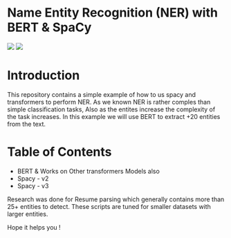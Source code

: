 # Name Entity Recognition (NER) with BERT & SpaCy 

<img src="https://img.shields.io/static/v1?label=BERT&message=Done&color=PURPLE"/> <img src="https://img.shields.io/static/v1?label=Spacy&message=v2-3&color=PURPLE"/>

# Introduction

This repository contains a simple example of how to us spacy and transformers to perform NER. As we known NER is rather comples than simple classification tasks, Also as the entites increase the complexity of the task increases. In this example we will use BERT to extract +20 entities from the text.

# Table of Contents

- BERT & Works on Other transformers Models also 
- Spacy - v2
- Spacy - v3

Research was done for Resume parsing which generally contains more than 25+ entities to detect. These scripts are tuned for smaller datasets with larger entities.

Hope it helps you !
